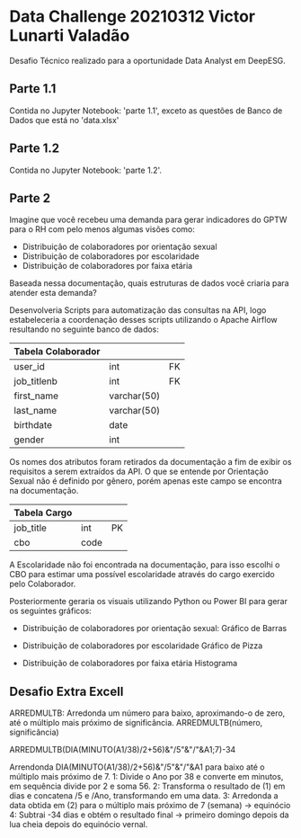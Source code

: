 # Data Challenge 20210312 Victor Lunarti Valadão

Desafio Técnico realizado para a oportunidade Data Analyst em DeepESG.

## Parte 1.1

Contida no Jupyter Notebook: 'parte 1.1', exceto as questões de Banco de Dados que está no 'data.xlsx'

## Parte 1.2

Contida no Jupyter Notebook: 'parte 1.2'.

## Parte 2

Imagine que você recebeu uma demanda para gerar indicadores do GPTW para o RH com pelo menos algumas visões como:

- Distribuição de colaboradores por orientação sexual
- Distribuição de colaboradores por escolaridade
- Distribuição de colaboradores por faixa etária

Baseada nessa documentação, quais estruturas de dados você criaria para atender esta demanda?

Desenvolveria Scripts para automatização das consultas na API, logo estabeleceria a coordenação desses scripts utilizando o Apache Airflow resultando no seguinte banco de dados:

|Tabela Colaborador |  | |
--- | --- | ---|
|user_id|int|FK|
|job_titlenb              |int|FK|
|first_name|varchar(50)||
|last_name|varchar(50)||
|birthdate|date|
|gender|int|

Os nomes dos atributos foram retirados da documentação a fim de exibir os requisitos a serem extraídos da API.
O que se entende por Orientação Sexual não é definido por gênero, porém apenas este campo se encontra na documentação.

|Tabela Cargo |  | |
--- | --- | ---|
|job_title|int|PK|
|cbo|code||

A Escolaridade não foi encontrada na documentação, para isso escolhi o CBO para estimar uma possível escolaridade através do cargo exercido pelo Colaborador.

Posteriormente geraria os visuais utilizando Python ou Power BI para gerar os seguintes gráficos:

- Distribuição de colaboradores por orientação sexual:
Gráfico de Barras

- Distribuição de colaboradores por escolaridade
Gráfico de Pizza

- Distribuição de colaboradores por faixa etária
Histograma

## Desafio Extra Excell

ARREDMULTB:
Arredonda um número para baixo, aproximando-o de zero, até o múltiplo mais próximo de significância.
ARREDMULTB(número, significância)

ARREDMULTB(DIA(MINUTO(A1/38)/2+56)&"/5"&"/"&A1;7)-34

Arrendonda DIA(MINUTO(A1/38)/2+56)&"/5"&"/"&A1 para baixo até o múltiplo mais próximo de 7.
1: Divide o Ano por 38 e converte em minutos, em sequência divide por 2 e soma 56.
2: Transforma o resultado de (1) em dias e concatena /5 e /Ano, transformando em uma data. 
3: Arredonda a data obtida em (2) para o múltiplo mais próximo de 7 (semana) -> equinócio
4: Subtrai -34 dias e obtém o resultado final -> primeiro domingo depois da lua cheia depois do equinócio vernal.

